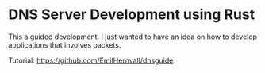 # DNS Server Development using Rust

This a guided development. I just wanted to have an idea on how to develop applications that involves packets.


Tutorial: https://github.com/EmilHernvall/dnsguide